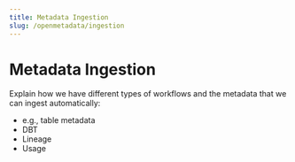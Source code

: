 ```yaml
---
title: Metadata Ingestion
slug: /openmetadata/ingestion
---
```


# Metadata Ingestion

Explain how we have different types of workflows and the metadata
that we can ingest automatically:

- e.g., table metadata
- DBT
- Lineage
- Usage
